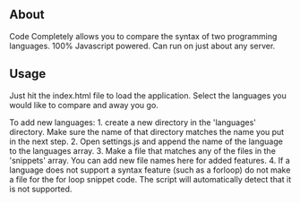 ## About

Code Completely allows you to compare the syntax of two programming languages. 100% Javascript powered. Can run on just about any server.

## Usage

Just hit the index.html file to load the application. Select the languages you would like to compare and away you go.

To add new languages:
	1. create a new directory in the 'languages' directory. Make sure the name of that directory matches the name you put in the next step.
	2. Open settings.js and append the name of the language to the languages array.
	3. Make a file that matches any of the files in the 'snippets' array. You can add new file names here for added features.
	4. If a language does not support a syntax feature (such as a forloop) do not make a file for the for loop snippet code. The script will automatically detect that it is not supported.